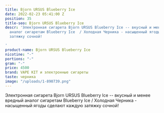 ```yaml
---
title: Bjorn URSUS Blueberry Ice
date: 2022-02-23 05:41:00 Z
position: 35
title-seo: Bjorn URSUS Blueberry Ice
descr: 'Электронная сигарета Bjorn URSUS Blueberry Ice -- вкусный и менее вредный
  аналог сигаретам Blueberry Ice  / Холодная Черника - насыщенный ягоды сделают каждую
  затяжку сочной!

'
product-name: Bjorn URSUS Blueberry Ice
nicotine: "-"
portions: "-"
gram: "-"
price: 4500
brand: VAPE KIT и электронные сигареты
taste: черника
image: "/uploads/1-890739.png"
---
```


Электронная сигарета Bjorn URSUS Blueberry Ice -- вкусный и менее вредный аналог сигаретам Blueberry Ice  / Холодная Черника - насыщенный ягоды сделают каждую затяжку сочной!
